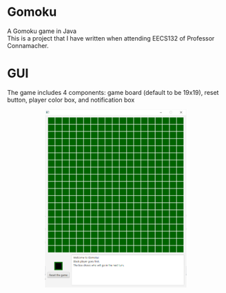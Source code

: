 # Gomoku
A Gomoku game in Java <br/>
This is a project that I have written when attending EECS132 of Professor Connamacher.

# GUI
The game includes 4 components: game board (default to be 19x19), reset button, player color box, and notification box <br/>
<p align="center">
   <img src="https://github.com/notu-ngoctrung/Gomoku/blob/master/Preview.PNG?raw=true" alt="Preview for Gomoku" width=65% height=65%>
</p>
